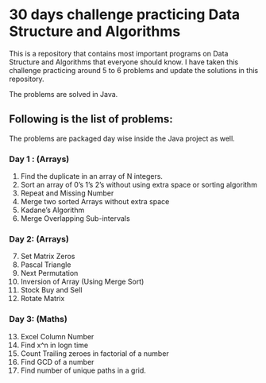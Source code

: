 # 30 days challenge practicing Data Structure and Algorithms

This is a repository that contains most important programs on Data Structure and 
Algorithms that everyone should know. I have taken this challenge practicing
around 5 to 6 problems and update the solutions in this repository.

The problems are solved in Java.

## Following is the list of problems:
The problems are packaged day wise inside the Java project as well.

### Day 1 : (Arrays)
1. Find the duplicate in an array of N integers. 
2. Sort an array of 0’s 1’s 2’s without using extra space or sorting algorithm 
3. Repeat and Missing Number 
4. Merge two sorted Arrays without extra space 
5. Kadane’s Algorithm 
6. Merge Overlapping Sub-intervals 

### Day 2: (Arrays)
7. Set Matrix Zeros 
8. Pascal Triangle 
9. Next Permutation 
10. Inversion of Array (Using Merge Sort) 
11. Stock Buy and Sell 
12. Rotate Matrix 

### Day 3: (Maths)
13. Excel Column Number
14. Find x^n in logn time
15. Count Trailing zeroes in factorial of a number
16. Find GCD of a number
17. Find number of unique paths in a grid.


